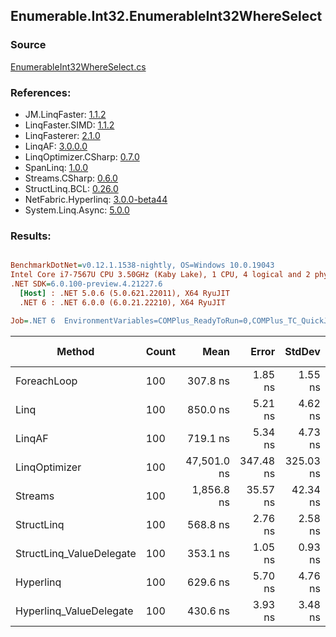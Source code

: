 ﻿## Enumerable.Int32.EnumerableInt32WhereSelect

### Source
[EnumerableInt32WhereSelect.cs](../LinqBenchmarks/Enumerable/Int32/EnumerableInt32WhereSelect.cs)

### References:
- JM.LinqFaster: [1.1.2](https://www.nuget.org/packages/JM.LinqFaster/1.1.2)
- LinqFaster.SIMD: [1.1.2](https://www.nuget.org/packages/LinqFaster.SIMD/1.0.3)
- LinqFasterer: [2.1.0](https://www.nuget.org/packages/LinqFasterer/2.1.0)
- LinqAF: [3.0.0.0](https://www.nuget.org/packages/LinqAF/3.0.0.0)
- LinqOptimizer.CSharp: [0.7.0](https://www.nuget.org/packages/LinqOptimizer.CSharp/0.7.0)
- SpanLinq: [1.0.0](https://www.nuget.org/packages/SpanLinq/1.0.0)
- Streams.CSharp: [0.6.0](https://www.nuget.org/packages/Streams.CSharp/0.6.0)
- StructLinq.BCL: [0.26.0](https://www.nuget.org/packages/StructLinq/0.26.0)
- NetFabric.Hyperlinq: [3.0.0-beta44](https://www.nuget.org/packages/NetFabric.Hyperlinq/3.0.0-beta44)
- System.Linq.Async: [5.0.0](https://www.nuget.org/packages/System.Linq.Async/5.0.0)

### Results:
``` ini

BenchmarkDotNet=v0.12.1.1538-nightly, OS=Windows 10.0.19043
Intel Core i7-7567U CPU 3.50GHz (Kaby Lake), 1 CPU, 4 logical and 2 physical cores
.NET SDK=6.0.100-preview.4.21227.6
  [Host] : .NET 5.0.6 (5.0.621.22011), X64 RyuJIT
  .NET 6 : .NET 6.0.0 (6.0.21.22210), X64 RyuJIT

Job=.NET 6  EnvironmentVariables=COMPlus_ReadyToRun=0,COMPlus_TC_QuickJitForLoops=1,COMPlus_TieredPGO=1  Runtime=.NET 6.0  

```
|                   Method | Count |        Mean |     Error |    StdDev |  Ratio | RatioSD |   Gen 0 | Gen 1 | Gen 2 | Allocated |
|------------------------- |------ |------------:|----------:|----------:|-------:|--------:|--------:|------:|------:|----------:|
|              ForeachLoop |   100 |    307.8 ns |   1.85 ns |   1.55 ns |   1.00 |    0.00 |  0.0191 |     - |     - |      40 B |
|                     Linq |   100 |    850.0 ns |   5.21 ns |   4.62 ns |   2.76 |    0.02 |  0.0763 |     - |     - |     160 B |
|                   LinqAF |   100 |    719.1 ns |   5.34 ns |   4.73 ns |   2.34 |    0.01 |  0.0191 |     - |     - |      40 B |
|            LinqOptimizer |   100 | 47,501.0 ns | 347.48 ns | 325.03 ns | 154.37 |    1.41 | 14.8926 |     - |     - |  31,276 B |
|                  Streams |   100 |  1,856.8 ns |  35.57 ns |  42.34 ns |   5.96 |    0.13 |  0.3548 |     - |     - |     744 B |
|               StructLinq |   100 |    568.8 ns |   2.76 ns |   2.58 ns |   1.85 |    0.01 |  0.0458 |     - |     - |      96 B |
| StructLinq_ValueDelegate |   100 |    353.1 ns |   1.05 ns |   0.93 ns |   1.15 |    0.01 |  0.0191 |     - |     - |      40 B |
|                Hyperlinq |   100 |    629.6 ns |   5.70 ns |   4.76 ns |   2.05 |    0.02 |  0.0191 |     - |     - |      40 B |
|  Hyperlinq_ValueDelegate |   100 |    430.6 ns |   3.93 ns |   3.48 ns |   1.40 |    0.01 |  0.0191 |     - |     - |      40 B |
